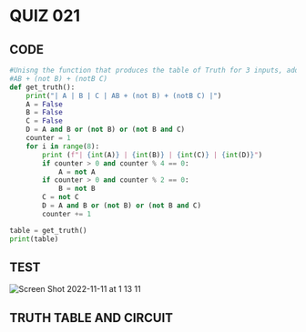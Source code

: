 # QUIZ 021

## CODE
```.py
#Unisng the function that produces the table of Truth for 3 inputs, add a column for the boolean equation
#AB + (not B) + (notB C)
def get_truth():
    print("| A | B | C | AB + (not B) + (notB C) |")
    A = False
    B = False
    C = False
    D = A and B or (not B) or (not B and C)
    counter = 1
    for i in range(8):
        print (f"| {int(A)} | {int(B)} | {int(C)} | {int(D)}")
        if counter > 0 and counter % 4 == 0:
            A = not A
        if counter > 0 and counter % 2 == 0:
            B = not B
        C = not C
        D = A and B or (not B) or (not B and C)
        counter += 1

table = get_truth()
print(table)
```
## TEST
![Screen Shot 2022-11-11 at 1 13 11](https://user-images.githubusercontent.com/111761417/201148330-d1ea7f72-6d3f-4ac7-9200-a3923906b6b2.png)
## TRUTH TABLE AND CIRCUIT
